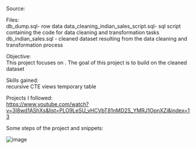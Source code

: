 Source:  


Files:  
db_dump.sql- row data
data_cleaning_indian_sales_script.sql- sql script containing the code for data cleaning and transformation tasks
db_indian_sales.sql - cleaned dataset resulting from the data cleaning and transformation process

Objective:  
This project focuses on . The goal of this project is to build on the cleaned dataset

Skills gained:  
recursive CTE 
views 
temporary table

Projects I followed:  
https://www.youtube.com/watch?v=3I8wd1AShXs&list=PLO9LeSU_vHCVbT81nMD2S_YMRJ1OpnXZi&index=13 

Some steps of the project and snippets:  







![image](https://github.com/user-attachments/assets/12520659-6973-4d46-a779-3c4c9e0a0e10)


